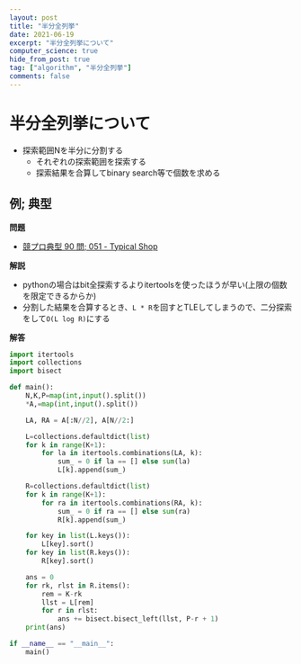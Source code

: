 ```yaml
---
layout: post
title: "半分全列挙"
date: 2021-06-19
excerpt: "半分全列挙について"
computer_science: true
hide_from_post: true
tag: ["algorithm", "半分全列挙"]
comments: false
---
```


# 半分全列挙について
 - 探索範囲Nを半分に分割する
   - それぞれの探索範囲を探索する
   - 探索結果を合算してbinary search等で個数を求める

## 例; 典型

**問題**  
 - [競プロ典型 90 問; 051 - Typical Shop](https://atcoder.jp/contests/typical90/tasks/typical90_ay)

**解説**  
 - pythonの場合はbit全探索するよりitertoolsを使ったほうが早い(上限の個数を限定できるからか)
 - 分割した結果を合算するとき、`L * R`を回すとTLEしてしまうので、二分探索をして`O(L log R)`にする

**解答**  

```python
import itertools
import collections
import bisect

def main():
    N,K,P=map(int,input().split())
    *A,=map(int,input().split())

    LA, RA = A[:N//2], A[N//2:]

    L=collections.defaultdict(list)
    for k in range(K+1):
        for la in itertools.combinations(LA, k):
            sum_ = 0 if la == [] else sum(la)
            L[k].append(sum_)

    R=collections.defaultdict(list)
    for k in range(K+1):
        for ra in itertools.combinations(RA, k):
            sum_ = 0 if ra == [] else sum(ra)
            R[k].append(sum_)

    for key in list(L.keys()):
        L[key].sort()
    for key in list(R.keys()):
        R[key].sort()

    ans = 0
    for rk, rlst in R.items():
        rem = K-rk
        llst = L[rem]
        for r in rlst:
            ans += bisect.bisect_left(llst, P-r + 1)
    print(ans)

if __name__ == "__main__":
    main()
```

